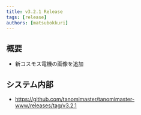 ```yaml
---
title: v3.2.1 Release
tags: [release]
authors: [matsubokkuri]
---
```


<!-- truncate -->

## 概要

- 新コスモス電機の画像を追加

## システム内部

- https://github.com/tanomimaster/tanomimaster-www/releases/tag/v3.2.1

